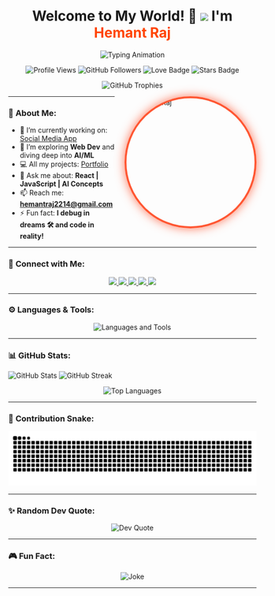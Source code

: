 <h1 align="center">
  Welcome to My World! 🌌  
  <img src="https://media.giphy.com/media/f3iwJFOVOwuy7K6FFw/giphy.gif" width="50">  
  I'm <span style="color:#FF4500; font-weight:bold;">Hemant Raj</span>  
</h1>

<p align="center">
  <img src="https://readme-typing-svg.herokuapp.com?font=Space+Grotesk&size=30&duration=4000&pause=500&color=DC143C&center=true&vCenter=true&width=1000&lines=Building+Technologies;Making+Ideas+Come+to+Life;ECE+Undergrad+&#64+MNNIT+Allahabad'2k27;Web+Dev+and+AI/ML+Enthusiast" alt="Typing Animation" />
</p>



<p align="center">
  <img src="https://komarev.com/ghpvc/?username=HemantRaj-2005&label=PROFILE%20VIEWS&color=FF4500&style=flat-square" alt="Profile Views" />
  <img src="https://img.shields.io/github/followers/HemantRaj-2005?color=36BCF7&label=Follow%20Me&logo=github&style=for-the-badge" alt="GitHub Followers" width="100" />
  <img src="https://img.shields.io/badge/BUILD%20WITH%20LOVE-❤️-red?style=flat-square" alt="Love Badge" />
  <img src="https://img.shields.io/github/stars/HemantRaj-2005?style=flat-square&color=yellow" alt="Stars Badge" />
</p>

<p align="center"> 
  <img src="https://github-profile-trophy.vercel.app/?username=HemantRaj-2005&theme=onestar&no-frame=true&margin-w=20&margin-h=20" alt="GitHub Trophies" />
</p>

<img 
  src="https://i.postimg.cc/Zqn3RzPz/social-media-7.jpg" 
  alt="Hemant Raj" 
  align="right" 
  width="260" 
  height="260" 
  style="border-radius:50%; margin-left:20px; border:4px solid #FF5733; box-shadow: 0px 0px 20px rgba(255, 87, 51, 0.8);" 
/>

---

### 🚀 **About Me:**

- 🔭 I’m currently working on: [Social Media App](https://socially-vert.vercel.app)  
- 🌱 I’m exploring **Web Dev** and diving deep into **AI/ML**  
- 💻 All my projects: [Portfolio](https://hemantraj-portfolio.netlify.app)  
- 💬 Ask me about: **React | JavaScript | AI Concepts**  
- 📫 Reach me: **[hemantraj2214@gmail.com](mailto:hemantraj2214@gmail.com)**  
- ⚡ Fun fact: **I debug in dreams 🛠️ and code in reality!**

---

### 🔗 **Connect with Me:**
<p align="center">
  <a href="https://www.linkedin.com/in/hemantrajmnnit20234070" target="_blank">
    <img src="https://img.shields.io/badge/-LinkedIn-0A66C2?style=for-the-badge&logo=linkedin&logoColor=white" />
  </a>
  <a href="https://www.instagram.com/too_lazy_to_raj" target="_blank">
    <img src="https://img.shields.io/badge/-Instagram-D62976?style=for-the-badge&logo=instagram&logoColor=white" />
  </a>
  <a href="https://www.youtube.com/@HRajMNNIT" target="_blank">
    <img src="https://img.shields.io/badge/-YouTube-FF0000?style=for-the-badge&logo=youtube&logoColor=white" />
  </a>
  <a href="https://github.com/HemantRaj-2005" target="_blank">
    <img src="https://img.shields.io/badge/-GitHub-181717?style=for-the-badge&logo=github&logoColor=white" />
  </a>
  <a href="https://stackoverflow.com/users/23257401/hemant-raj" target="_blank">
    <img src="https://img.shields.io/badge/-StackOverflow-F58025?style=for-the-badge&logo=stackoverflow&logoColor=white" />
  </a>
</p>

---

### ⚙️ **Languages & Tools:**
<p align="center">
  <img src="https://skillicons.dev/icons?i=html,css,js,react,nodejs,express,mongodb,c,cpp,python,git,github,tailwind,vscode" alt="Languages and Tools" />
</p>

---

### 📊 **GitHub Stats:**

<span align="left"> 
  <img src="https://github-readme-stats.vercel.app/api?username=HemantRaj-2005&show_icons=true&theme=highcontrast&hide_border=true" alt="GitHub Stats" /> 
</span>
<span align="right">
  <img src="https://streak-stats.demolab.com?user=HemantRaj-2005&theme=radical&hide_border=true&cache-bust=1" alt="GitHub Streak" />
</span>

<p align="center"> 
  <img src="https://github-readme-stats.vercel.app/api/top-langs/?username=HemantRaj-2005&layout=compact&theme=highcontrast&hide_border=true" alt="Top Languages" /> 
</p>

---

### 🐍 **Contribution Snake:**
<p align="center">
  <img src="https://github.com/HemantRaj-2005/HemantRaj-2005/raw/output/snake.svg" alt="Snake Animation" />
</p>

---

### ✨ **Random Dev Quote:**
<p align="center">
  <img src="https://quotes-github-readme.vercel.app/api?type=horizontal&theme=radical" alt="Dev Quote" />
</p>

---

### 🎮 **Fun Fact:**  
<p align="center">
  <img src="https://readme-jokes.vercel.app/api?theme=radical" alt="Joke" />
</p>

---
